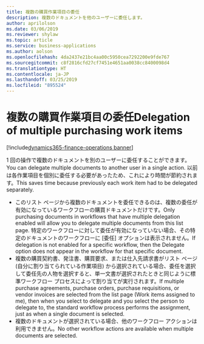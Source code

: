 ```yaml
---
title: 複数の購買作業項目の委任
description: 複数のドキュメントを他のユーザーに委任します。
author: aprilolson
ms.date: 03/06/2019
ms.reviewer: shylaw
ms.topic: article
ms.service: business-applications
ms.author: aolson
ms.openlocfilehash: 4da2437e21bc4aa00c5950cea7292200e9fde767
ms.sourcegitcommit: c8f2816cfd27cf7451e4651aa0038cc8400098d4
ms.translationtype: HT
ms.contentlocale: ja-JP
ms.lasthandoff: 03/25/2019
ms.locfileid: "895524"
---
```

# <a name="delegation-of-multiple-purchasing-work-items"></a><span data-ttu-id="ba6b9-103">複数の購買作業項目の委任</span><span class="sxs-lookup"><span data-stu-id="ba6b9-103">Delegation of multiple purchasing work items</span></span> 
[!include[dynamics365-finance-operations banner](../includes/dynamics365-finance-operations.md)]


<span data-ttu-id="ba6b9-104">1 回の操作で複数のドキュメントを別のユーザーに委任することができます。</span><span class="sxs-lookup"><span data-stu-id="ba6b9-104">You can delegate multiple documents to another user in a single action.</span></span> <span data-ttu-id="ba6b9-105">以前は各作業項目を個別に委任する必要があったため、これにより時間が節約されます。</span><span class="sxs-lookup"><span data-stu-id="ba6b9-105">This saves time because previously each work item had to be delegated separately.</span></span>

- <span data-ttu-id="ba6b9-106">このリスト ページから複数のドキュメントを委任できるのは、複数の委任が有効になっているワークフローの購買ドキュメントだけです。</span><span class="sxs-lookup"><span data-stu-id="ba6b9-106">Only purchasing documents in workflows that have multiple delegation enabled will allow you to delegate multiple documents from this list page.</span></span> <span data-ttu-id="ba6b9-107">特定のワークフローに対して委任が有効になっていない場合、その特定のドキュメントのワークフローに [委任] オプションは表示されません。</span><span class="sxs-lookup"><span data-stu-id="ba6b9-107">If delegation is not enabled for a specific workflow, then the Delegate option does not appear in the workflow for that specific document.</span></span>
- <span data-ttu-id="ba6b9-108">複数の購買契約書、発注書、購買要求、または仕入先請求書がリスト ページ (自分に割り当てられている作業項目) から選択されている場合、委任を選択して委任先の人物を選択すると、単一文書が選択されたときと同じように標準ワークフロー プロセスによって割り当てが実行されます。</span><span class="sxs-lookup"><span data-stu-id="ba6b9-108">If multiple purchase agreements, purchase orders, purchase requisitions, or vendor invoices are selected from the list page (Work items assigned to me), then when you select to delegate and you select the person to delegate to, the standard workflow process performs the assignment, just as when a single document is selected.</span></span>
- <span data-ttu-id="ba6b9-109">複数のドキュメントが選択されている場合、他のワークフロー アクションは利用できません。</span><span class="sxs-lookup"><span data-stu-id="ba6b9-109">No other workflow actions are available when multiple documents are selected.</span></span>

